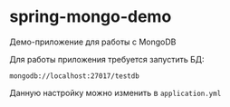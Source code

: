 # spring-mongo-demo
Демо-приложение для работы с MongoDB

Для работы приложения требуется запустить БД:

`mongodb://localhost:27017/testdb`

Данную настройку можно изменить в `application.yml`